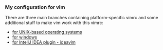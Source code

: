 ### My configuration for vim

There are three main branches containing platform-specific vimrc and some additional stuff to make vim work with this vimrc:
  * [for UNIX-based operating systems](https://github.com/ArtyomPanfutov/vimrc/tree/unix)
  * [for windows](https://github.com/ArtyomPanfutov/vimrc/tree/windows)
  * [for InteliJ IDEA plugin - ideavim](https://github.com/ArtyomPanfutov/vimrc/tree/intellij-idea)
